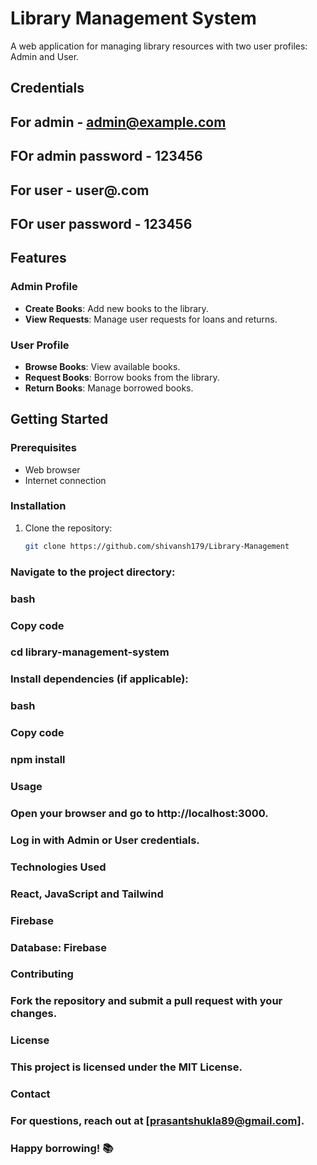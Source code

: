# Library Management System

A web application for managing library resources with two user profiles: Admin and User.
## Credentials 

## For admin - admin@example.com
## FOr admin password - 123456

## For user - user@.com
## FOr user password - 123456

## Features

### Admin Profile
- **Create Books**: Add new books to the library.
- **View Requests**: Manage user requests for loans and returns.

### User Profile
- **Browse Books**: View available books.
- **Request Books**: Borrow books from the library.
- **Return Books**: Manage borrowed books.

## Getting Started

### Prerequisites
- Web browser
- Internet connection

### Installation
1. Clone the repository:
   ```bash
   git clone https://github.com/shivansh179/Library-Management
### Navigate to the project directory:
### bash
### Copy code
### cd library-management-system
### Install dependencies (if applicable):
### bash
### Copy code
### npm install
### Usage
### Open your browser and go to http://localhost:3000.
### Log in with Admin or User credentials.
### Technologies Used
### React, JavaScript and Tailwind
### Firebase
### Database: Firebase
### Contributing
### Fork the repository and submit a pull request with your changes.
### 
### License
### This project is licensed under the MIT License.
### 
### Contact
### For questions, reach out at [prasantshukla89@gmail.com].
### 
### Happy borrowing! 📚